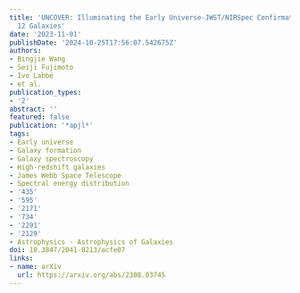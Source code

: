 ```yaml
---
title: 'UNCOVER: Illuminating the Early Universe-JWST/NIRSpec Confirmation of z >
  12 Galaxies'
date: '2023-11-01'
publishDate: '2024-10-25T17:56:07.542675Z'
authors:
- Bingjie Wang
- Seiji Fujimoto
- Ivo Labbé
- et al.
publication_types:
- '2'
abstract: ''
featured: false
publication: '*apjl*'
tags:
- Early universe
- Galaxy formation
- Galaxy spectroscopy
- High-redshift galaxies
- James Webb Space Telescope
- Spectral energy distribution
- '435'
- '595'
- '2171'
- '734'
- '2291'
- '2129'
- Astrophysics - Astrophysics of Galaxies
doi: 10.3847/2041-8213/acfe07
links:
- name: arXiv
  url: https://arxiv.org/abs/2308.03745
---
```

